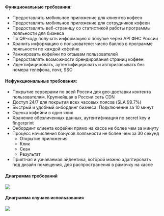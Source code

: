 #### Функциональные требования:
- Предоставлять мобильное приложение для клиентов кофеен
- Предоставлять мобильное приложение для сотрудников кофеен
- Предоставлять веб-страницу со статистикой работы программы лояльности для бизнеса 
- По QR-коду получать информацию о покупке через API ФНС России
- Хранить информацию о пользователе: число баллов в программе лояльности по каждой кофейне
- Ранжировать кофейни по отзывам пользователей
- Предоставлять возможности брендирования страниц кофеен
- Идентифицировать, аутентифицировать и авторизовывать без номера телефона, почт, SSO

#### Нефункциональные требования:
- Покрытие серверами по всей России для geo-доставки контента пользователям. Крупнейшая в России сеть CDN
- Доступ 24/7 для покрытия всех часовых поясов (SLA 99.7%)
- Быстрый и удобный онбординг бизнеса. Подключение за 10 минут
- Оценка кофейни в один клик
- Хранение обезличенных данных, аутентификация по secret key и fingerprint
- Онбординг клиента кофейни прямо на кассе не более чем за минуту
- Процесс начисления бонусов лояльности не более чем за 30 секунд
  - Открытие приложения
  - Клик
  - Скан
  - Результат
- Приятная и узнаваемая айдентика, которой можно адаптировать под дизайн помещения, для распространения в рамочку на кассе

#### Диаграммa требований
![](#sysml.jpg)

#### Диаграммa случаев использования
![](#usercase.jpg)

